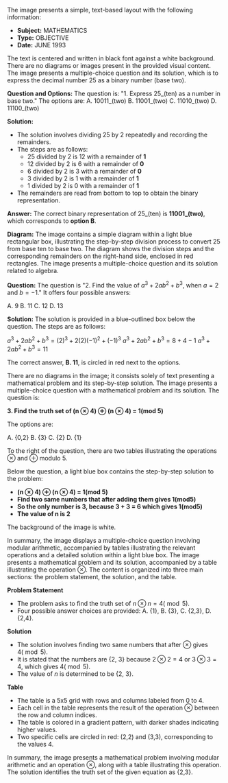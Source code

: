 The image presents a simple, text-based layout with the following information:

*   **Subject:** MATHEMATICS
*   **Type:** OBJECTIVE
*   **Date:** JUNE 1993

The text is centered and written in black font against a white background. There are no diagrams or images present in the provided visual content.
The image presents a multiple-choice question and its solution, which is to express the decimal number 25 as a binary number (base two).

**Question and Options:**
The question is: "1. Express 25_(ten) as a number in base two."
The options are:
A. 10011_(two)
B. 11001_(two)
C. 11010_(two)
D. 11100_(two)

**Solution:**

*   The solution involves dividing 25 by 2 repeatedly and recording the remainders.
*   The steps are as follows:
    *   25 divided by 2 is 12 with a remainder of **1**
    *   12 divided by 2 is 6 with a remainder of **0**
    *   6 divided by 2 is 3 with a remainder of **0**
    *   3 divided by 2 is 1 with a remainder of **1**
    *   1 divided by 2 is 0 with a remainder of **1**
*   The remainders are read from bottom to top to obtain the binary representation.

**Answer:**
The correct binary representation of 25_(ten) is **11001_(two)**, which corresponds to **option B**.

**Diagram:**
The image contains a simple diagram within a light blue rectangular box, illustrating the step-by-step division process to convert 25 from base ten to base two. The diagram shows the division steps and the corresponding remainders on the right-hand side, enclosed in red rectangles.
The image presents a multiple-choice question and its solution related to algebra.

**Question:**
The question is "2. Find the value of $a^3 + 2ab^2 + b^3$, when $a=2$ and $b=-1$." It offers four possible answers:

A. 9
B. 11
C. 12
D. 13

**Solution:**
The solution is provided in a blue-outlined box below the question. The steps are as follows:

$a^3 + 2ab^2 + b^3 = (2)^3 + 2(2)(-1)^2 + (-1)^3$
$a^3 + 2ab^2 + b^3 = 8 + 4 - 1$
$a^3 + 2ab^2 + b^3 = 11$

The correct answer, **B. 11**, is circled in red next to the options.

There are no diagrams in the image; it consists solely of text presenting a mathematical problem and its step-by-step solution.
The image presents a multiple-choice question with a mathematical problem and its solution. The question is:

**3. Find the truth set of (n ⊗ 4) ⊕ (n ⊗ 4) = 1(mod 5)**

The options are:

A. {0,2}
B. {3}
C. {2}
D. {1}

To the right of the question, there are two tables illustrating the operations ⊗ and ⊕ modulo 5.

Below the question, a light blue box contains the step-by-step solution to the problem:

*   **(n ⊗ 4) ⊕ (n ⊗ 4) = 1(mod 5)**
*   **Find two same numbers that after adding them gives 1(mod5)**
*   **So the only number is 3, because 3 + 3 = 6 which gives 1(mod5)**
*   **The value of n is 2**

The background of the image is white.

In summary, the image displays a multiple-choice question involving modular arithmetic, accompanied by tables illustrating the relevant operations and a detailed solution within a light blue box.
The image presents a mathematical problem and its solution, accompanied by a table illustrating the operation $\otimes$. The content is organized into three main sections: the problem statement, the solution, and the table.

**Problem Statement**

*   The problem asks to find the truth set of $n \otimes n = 4(\bmod5)$.
*   Four possible answer choices are provided: A. {1}, B. {3}, C. {2,3}, D. {2,4}.

**Solution**

*   The solution involves finding two same numbers that after $\otimes$ gives $4(\bmod5)$.
*   It is stated that the numbers are {2, 3} because $2 \otimes 2 = 4$ or $3 \otimes 3 = 4$, which gives $4(\bmod5)$.
*   The value of $n$ is determined to be {2, 3}.

**Table**

*   The table is a 5x5 grid with rows and columns labeled from 0 to 4.
*   Each cell in the table represents the result of the operation $\otimes$ between the row and column indices.
*   The table is colored in a gradient pattern, with darker shades indicating higher values.
*   Two specific cells are circled in red: (2,2) and (3,3), corresponding to the values 4.

In summary, the image presents a mathematical problem involving modular arithmetic and an operation $\otimes$, along with a table illustrating this operation. The solution identifies the truth set of the given equation as {2,3}.
